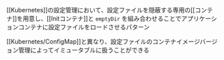 [[Kubernetes]]の設定管理において、設定ファイルを隠蔽する専用の[[コンテナ]]を用意し、[[Initコンテナ]]と `emptyDir` を組み合わせることでアプリケーションコンテナに設定ファイルをロードさせるパターン

[[Kubernetes/ConfigMap]]と異なり、設定ファイルのコンテナイメージバージョン管理によってイミュータブルに扱うことができる